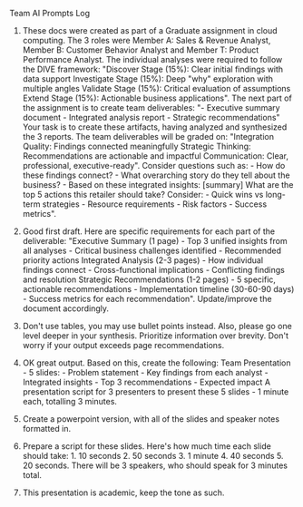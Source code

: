 Team AI Prompts Log

1. These docs were created as part of a Graduate assignment in cloud computing. The 3 roles were Member A: Sales & Revenue Analyst, Member B: Customer Behavior Analyst and Member T: Product Performance Analyst. The individual analyses were required to follow the DIVE framework: "Discover Stage (15%): Clear initial findings with data support Investigate Stage (15%): Deep "why" exploration with multiple angles Validate Stage (15%): Critical evaluation of assumptions Extend Stage (15%): Actionable business applications". The next part of the assignment is to create team deliverables: "- Executive summary document \- Integrated analysis report \- Strategic recommendations" Your task is to create these artifacts, having analyzed and synthesized the 3 reports. The team deliverables will be graded on: "Integration Quality: Findings connected meaningfully Strategic Thinking: Recommendations are actionable and impactful Communication: Clear, professional, executive-ready". Consider questions such as: \- How do these findings connect? \- What overarching story do they tell about the business? \- Based on these integrated insights: \[summary\] What are the top 5 actions this retailer should take? Consider: \- Quick wins vs long-term strategies \- Resource requirements \- Risk factors \- Success metrics". 

2. Good first draft. Here are specific requirements for each part of the deliverable: "Executive Summary (1 page) \- Top 3 unified insights from all analyses \- Critical business challenges identified \- Recommended priority actions Integrated Analysis (2-3 pages) \- How individual findings connect \- Cross-functional implications \- Conflicting findings and resolution Strategic Recommendations (1-2 pages) \- 5 specific, actionable recommendations \- Implementation timeline (30-60-90 days) \- Success metrics for each recommendation". Update/improve the document accordingly. 

3. Don't use tables, you may use bullet points instead. Also, please go one level deeper in your synthesis. Prioritize information over brevity. Don't worry if your output exceeds page recommendations. 

4. OK great output. Based on this, create the following: Team Presentation \- 5 slides: \- Problem statement \- Key findings from each analyst \- Integrated insights \- Top 3 recommendations \- Expected impact A presentation script for 3 presenters to present these 5 slides \- 1 minute each, totalling 3 minutes. 

5. Create a powerpoint version, with all of the slides and speaker notes formatted in. 

6. Prepare a script for these slides. Here's how much time each slide should take: 1\. 10 seconds 2\. 50 seconds 3\. 1 minute 4\. 40 seconds 5\. 20 seconds. There will be 3 speakers, who should speak for 3 minutes total. 

7. This presentation is academic, keep the tone as such. 

